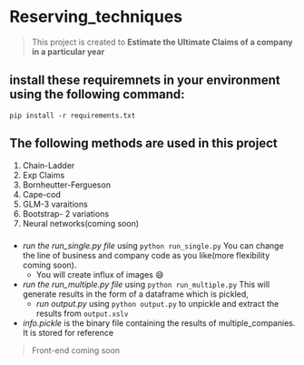 # Reserving_techniques
> This project is created to **Estimate the Ultimate Claims of a company in a particular year**
## install these requiremnets in your environment using the following command:
`pip install -r requirements.txt`

## The following methods are used in this project
1. Chain-Ladder
2. Exp Claims 
3. Bornheutter-Fergueson
4. Cape-cod
5. GLM-3 varaitions
6. Bootstrap- 2 variations
7. Neural networks(coming soon)

###
- *run the run_single.py file* using `python run_single.py` You can change the line of business and company code as you like(more flexibility coming soon).
   - You will create influx of  images :smile:
- *run the run_multiple.py file* using `python run_multiple.py` This will generate results in the form of a dataframe which is pickled, 
   - *run output.py* using `python output.py` to unpickle and extract the results from  `output.xslv`
- *info.pickle* is the binary file containing the results of multiple_companies. It is stored for reference

>Front-end coming soon 

